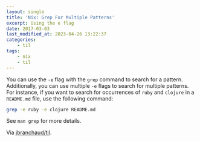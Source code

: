 ```yaml
---
layout: single
title: 'Nix: Grep For Multiple Patterns'
excerpt: Using the e flag
date: 2017-03-03
last_modified_at: 2023-04-26 13:22:37
categories:
    - til
tags:
    - nix
    - til
---
```


You can use the `-e` flag with the `grep` command to search for a pattern.
Additionally, you can use multiple `-e` flags to search for multiple
patterns. For instance, if you want to search for occurrences of `ruby` and
`clojure` in a `README.md` file, use the following command:

```bash
grep -e ruby -e clojure README.md
```

See `man grep` for more details.

Via [jbranchaud/til](https://github.com/jbranchaud/til).
